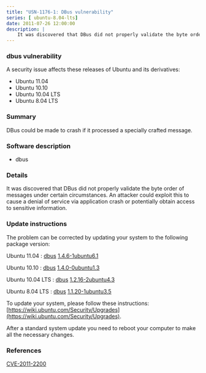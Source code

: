 ```yaml
---
title: "USN-1176-1: DBus vulnerability"
series: [ ubuntu-8.04-lts]
date: 2011-07-26 12:00:00
description: |
    It was discovered that DBus did not properly validate the byte order of messages under certain circumstances. An attacker could exploit this to cause a denial of service via application crash or potentially obtain access to sensitive information. 
--- 
```

 
### dbus vulnerability

A security issue affects these releases of Ubuntu and its derivatives:

* Ubuntu 11.04
* Ubuntu 10.10
* Ubuntu 10.04 LTS
* Ubuntu 8.04 LTS

### Summary

DBus could be made to crash if it processed a specially crafted message. 

### Software description

* dbus 

### Details

It was discovered that DBus did not properly validate the byte order of messages under certain circumstances. An attacker could exploit this to cause a denial of service via application crash or potentially obtain access to sensitive information. 

### Update instructions

The problem can be corrected by updating your system to the following package version:

Ubuntu 11.04
 : [dbus](https://launchpad.net/ubuntu/+source/dbus) <span> [1.4.6-1ubuntu6.1](https://launchpad.net/ubuntu/+source/dbus/1.4.6-1ubuntu6.1) </span> 

Ubuntu 10.10
 : [dbus](https://launchpad.net/ubuntu/+source/dbus) <span> [1.4.0-0ubuntu1.3](https://launchpad.net/ubuntu/+source/dbus/1.4.0-0ubuntu1.3) </span> 

Ubuntu 10.04 LTS
 : [dbus](https://launchpad.net/ubuntu/+source/dbus) <span> [1.2.16-2ubuntu4.3](https://launchpad.net/ubuntu/+source/dbus/1.2.16-2ubuntu4.3) </span> 

Ubuntu 8.04 LTS
 : [dbus](https://launchpad.net/ubuntu/+source/dbus) <span> [1.1.20-1ubuntu3.5](https://launchpad.net/ubuntu/+source/dbus/1.1.20-1ubuntu3.5) </span> 

To update your system, please follow these instructions: [https://wiki.ubuntu.com/Security/Upgrades](https://wiki.ubuntu.com/Security/Upgrades).

After a standard system update you need to reboot your computer to make all the necessary changes. 

### References

 [CVE-2011-2200](http://people.ubuntu.com/~ubuntu-security/cve/CVE-2011-2200)
 
